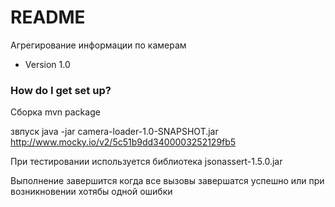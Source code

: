 # README #

Агрегирование информации по камерам 

* Version 1.0

### How do I get set up? ###

Сборка
mvn package

звпуск
java -jar camera-loader-1.0-SNAPSHOT.jar http://www.mocky.io/v2/5c51b9dd3400003252129fb5

При тестировании используется библиотека 
jsonassert-1.5.0.jar

Выполнение завершится когда все вызовы завершатся успешно или при возникновении хотябы одной ошибки


